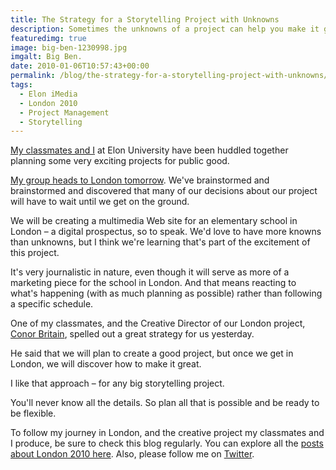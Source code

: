```yaml
---
title: The Strategy for a Storytelling Project with Unknowns
description: Sometimes the unknowns of a project can help you make it great.
featuredimg: true
image: big-ben-1230998.jpg
imgalt: Big Ben.
date: 2010-01-06T10:57:43+00:00
permalink: /blog/the-strategy-for-a-storytelling-project-with-unknowns/
tags:
  - Elon iMedia
  - London 2010
  - Project Management
  - Storytelling
---
```


[My classmates and I](http://www.elon.edu/e-web/academics/communications/interactive_media/imediaclass2009.xhtml) at Elon University have been huddled together planning some very exciting projects for public good.

[My group heads to London tomorrow](/blog/planning-a-big-storytelling-project/). We've brainstormed and brainstormed and discovered that many of our decisions about our project will have to wait until we get on the ground.

We will be creating a multimedia Web site for an elementary school in London – a digital prospectus, so to speak. We'd love to have more knowns than unknowns, but I think we're learning that's part of the excitement of this project.

It's very journalistic in nature, even though it will serve as more of a marketing piece for the school in London. And that means reacting to what's happening (with as much planning as possible) rather than following a specific schedule.

One of my classmates, and the Creative Director of our London project, [Conor Britain](http://twitter.com/ConorOniMedia), spelled out a great strategy for us yesterday.

He said that we will plan to create a good project, but once we get in London, we will discover how to make it great.

I like that approach – for any big storytelling project.

You'll never know all the details. So plan all that is possible and be ready to be flexible.

To follow my journey in London, and the creative project my classmates and I produce, be sure to check this blog regularly. You can explore all the [posts about London 2010 here](/tag/london-2010/). Also, please follow me on [Twitter](http://twitter.com/DavidAKennedy).
